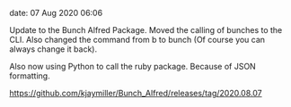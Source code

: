 date: 07 Aug 2020 06:06

Update to the Bunch Alfred Package. Moved the calling of bunches to the CLI.
Also changed the command from b to bunch (Of course you can always change it
back).

Also now using Python to call the ruby package. Because of JSON formatting.

<https://github.com/kjaymiller/Bunch_Alfred/releases/tag/2020.08.07>
